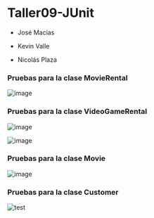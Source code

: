 # Taller09-JUnit
- José Macías

- Kevin Valle

- Nicolás Plaza

### Pruebas para la clase MovieRental

![image](https://user-images.githubusercontent.com/74793371/149971561-804c8b4b-1ddf-496f-be04-5502cf5e61d5.png)

### Pruebas para la clase VideoGameRental

![image](https://user-images.githubusercontent.com/74793371/149976261-91b67a61-1715-404c-b427-43bce616d607.png)

![image](https://user-images.githubusercontent.com/74793371/149976290-1a32b3b7-2924-4776-8720-08e85d917887.png)

### Pruebas para la clase Movie
![image](https://user-images.githubusercontent.com/74793371/149980469-bec76781-93bc-40da-a82d-27f7f0649394.png)

### Pruebas para la clase Customer
![test](https://user-images.githubusercontent.com/84406998/149977285-9b207612-1bf5-42ee-a525-6026782aac6a.PNG)
